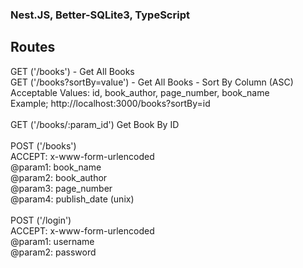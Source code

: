 ### Nest.JS, Better-SQLite3, TypeScript

## Routes
GET ('/books') - Get All Books<br>
GET ('/books?sortBy=value') - Get All Books - Sort By Column (ASC) <br>
Acceptable Values: id, book_author, page_number, book_name <br>
Example; http://localhost:3000/books?sortBy=id <br>
<br>
GET ('/books/:param_id') Get Book By ID<br>
<br>
POST ('/books') <br>
ACCEPT: x-www-form-urlencoded <br>
@param1: book_name<br>
@param2: book_author<br>
@param3: page_number<br>
@param4: publish_date (unix)<br>
<br>
POST ('/login') <br>
ACCEPT: x-www-form-urlencoded<br>
@param1: username<br>
@param2: password<br>
